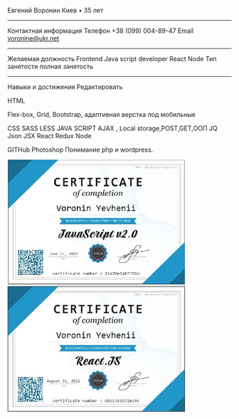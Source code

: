 Евгений
Воронин
Киев • 35 лет
________________________________________
Контактная информация
Телефон
+38 (099) 004-89-47
Email
voronine@ukr.net
________________________________________
Желаемая должность
Frontend Java script developer React Node
Тип занятости
полная занятость
________________________________________
Навыки и достижения
Редактировать



HTML

Flex-box, Grid, Bootstrap, адаптивная верстка под мобильные

CSS SASS LESS
JAVA SCRIPT
AJAX , Local storage,POST,GET,ООП
JQ Json JSX 
React
Redux Node

GITHub
Photoshop
Понимание php и wordpress.

![](https://github.com/voronine/voronine/blob/main/js.jpg)
![](https://github.com/voronine/voronine/blob/main/react.jpg)
  
